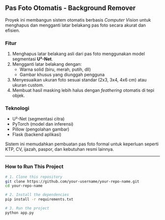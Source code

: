 ## Pas Foto Otomatis - Background Remover

Proyek ini membangun sistem otomatis berbasis *Computer Vision* untuk menghapus dan mengganti latar belakang pas foto secara akurat dan efisien.

### Fitur
1. Menghapus latar belakang asli dari pas foto menggunakan model segmentasi **U²-Net**.  
2. Mengganti latar belakang dengan:
   - Warna solid (biru, merah, putih, dll)
   - Gambar khusus yang diunggah pengguna  
3. Menyesuaikan ukuran foto sesuai standar (2x3, 3x4, 4x6 cm) atau ukuran custom.  
4. Membuat hasil masking lebih halus dengan *feathering* otomatis di tepi objek.

### Teknologi
- U²-Net (segmentasi citra)  
- PyTorch (model dan inferensi)  
- Pillow (pengolahan gambar)  
- Flask (backend aplikasi)  

Sistem ini memudahkan pembuatan pas foto formal untuk keperluan seperti KTP, CV, ijazah, paspor, dan kebutuhan resmi lainnya.

---

### How to Run This Project

```bash
# 1. Clone this repository
git clone https://github.com/your-username/your-repo-name.git
cd your-repo-name

# 2. Install the dependencies
pip install -r requirements.txt

# 3. Run the project
python app.py
